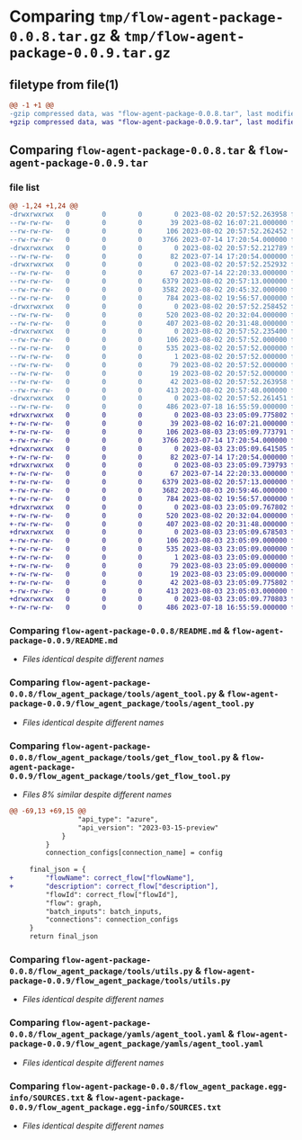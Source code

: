 # Comparing `tmp/flow-agent-package-0.0.8.tar.gz` & `tmp/flow-agent-package-0.0.9.tar.gz`

## filetype from file(1)

```diff
@@ -1 +1 @@
-gzip compressed data, was "flow-agent-package-0.0.8.tar", last modified: Wed Aug  2 20:57:52 2023, max compression
+gzip compressed data, was "flow-agent-package-0.0.9.tar", last modified: Thu Aug  3 23:05:09 2023, max compression
```

## Comparing `flow-agent-package-0.0.8.tar` & `flow-agent-package-0.0.9.tar`

### file list

```diff
@@ -1,24 +1,24 @@
-drwxrwxrwx   0        0        0        0 2023-08-02 20:57:52.263958 flow-agent-package-0.0.8/
--rw-rw-rw-   0        0        0       39 2023-08-02 16:07:21.000000 flow-agent-package-0.0.8/MANIFEST.in
--rw-rw-rw-   0        0        0      106 2023-08-02 20:57:52.262452 flow-agent-package-0.0.8/PKG-INFO
--rw-rw-rw-   0        0        0     3766 2023-07-14 17:20:54.000000 flow-agent-package-0.0.8/README.md
-drwxrwxrwx   0        0        0        0 2023-08-02 20:57:52.212789 flow-agent-package-0.0.8/flow_agent_package/
--rw-rw-rw-   0        0        0       82 2023-07-14 17:20:54.000000 flow-agent-package-0.0.8/flow_agent_package/__init__.py
-drwxrwxrwx   0        0        0        0 2023-08-02 20:57:52.252932 flow-agent-package-0.0.8/flow_agent_package/tools/
--rw-rw-rw-   0        0        0       67 2023-07-14 22:20:33.000000 flow-agent-package-0.0.8/flow_agent_package/tools/__init__.py
--rw-rw-rw-   0        0        0     6379 2023-08-02 20:57:13.000000 flow-agent-package-0.0.8/flow_agent_package/tools/agent_tool.py
--rw-rw-rw-   0        0        0     3582 2023-08-02 20:45:32.000000 flow-agent-package-0.0.8/flow_agent_package/tools/get_flow_tool.py
--rw-rw-rw-   0        0        0      784 2023-08-02 19:56:57.000000 flow-agent-package-0.0.8/flow_agent_package/tools/utils.py
-drwxrwxrwx   0        0        0        0 2023-08-02 20:57:52.258452 flow-agent-package-0.0.8/flow_agent_package/yamls/
--rw-rw-rw-   0        0        0      520 2023-08-02 20:32:04.000000 flow-agent-package-0.0.8/flow_agent_package/yamls/agent_tool.yaml
--rw-rw-rw-   0        0        0      407 2023-08-02 20:31:48.000000 flow-agent-package-0.0.8/flow_agent_package/yamls/get_flow_tool.yaml
-drwxrwxrwx   0        0        0        0 2023-08-02 20:57:52.235400 flow-agent-package-0.0.8/flow_agent_package.egg-info/
--rw-rw-rw-   0        0        0      106 2023-08-02 20:57:52.000000 flow-agent-package-0.0.8/flow_agent_package.egg-info/PKG-INFO
--rw-rw-rw-   0        0        0      535 2023-08-02 20:57:52.000000 flow-agent-package-0.0.8/flow_agent_package.egg-info/SOURCES.txt
--rw-rw-rw-   0        0        0        1 2023-08-02 20:57:52.000000 flow-agent-package-0.0.8/flow_agent_package.egg-info/dependency_links.txt
--rw-rw-rw-   0        0        0       79 2023-08-02 20:57:52.000000 flow-agent-package-0.0.8/flow_agent_package.egg-info/entry_points.txt
--rw-rw-rw-   0        0        0       19 2023-08-02 20:57:52.000000 flow-agent-package-0.0.8/flow_agent_package.egg-info/top_level.txt
--rw-rw-rw-   0        0        0       42 2023-08-02 20:57:52.263958 flow-agent-package-0.0.8/setup.cfg
--rw-rw-rw-   0        0        0      413 2023-08-02 20:57:48.000000 flow-agent-package-0.0.8/setup.py
-drwxrwxrwx   0        0        0        0 2023-08-02 20:57:52.261451 flow-agent-package-0.0.8/tests/
--rw-rw-rw-   0        0        0      486 2023-07-18 16:55:59.000000 flow-agent-package-0.0.8/tests/test_my_tool_1.py
+drwxrwxrwx   0        0        0        0 2023-08-03 23:05:09.775802 flow-agent-package-0.0.9/
+-rw-rw-rw-   0        0        0       39 2023-08-02 16:07:21.000000 flow-agent-package-0.0.9/MANIFEST.in
+-rw-rw-rw-   0        0        0      106 2023-08-03 23:05:09.773791 flow-agent-package-0.0.9/PKG-INFO
+-rw-rw-rw-   0        0        0     3766 2023-07-14 17:20:54.000000 flow-agent-package-0.0.9/README.md
+drwxrwxrwx   0        0        0        0 2023-08-03 23:05:09.641505 flow-agent-package-0.0.9/flow_agent_package/
+-rw-rw-rw-   0        0        0       82 2023-07-14 17:20:54.000000 flow-agent-package-0.0.9/flow_agent_package/__init__.py
+drwxrwxrwx   0        0        0        0 2023-08-03 23:05:09.739793 flow-agent-package-0.0.9/flow_agent_package/tools/
+-rw-rw-rw-   0        0        0       67 2023-07-14 22:20:33.000000 flow-agent-package-0.0.9/flow_agent_package/tools/__init__.py
+-rw-rw-rw-   0        0        0     6379 2023-08-02 20:57:13.000000 flow-agent-package-0.0.9/flow_agent_package/tools/agent_tool.py
+-rw-rw-rw-   0        0        0     3682 2023-08-03 20:59:46.000000 flow-agent-package-0.0.9/flow_agent_package/tools/get_flow_tool.py
+-rw-rw-rw-   0        0        0      784 2023-08-02 19:56:57.000000 flow-agent-package-0.0.9/flow_agent_package/tools/utils.py
+drwxrwxrwx   0        0        0        0 2023-08-03 23:05:09.767802 flow-agent-package-0.0.9/flow_agent_package/yamls/
+-rw-rw-rw-   0        0        0      520 2023-08-02 20:32:04.000000 flow-agent-package-0.0.9/flow_agent_package/yamls/agent_tool.yaml
+-rw-rw-rw-   0        0        0      407 2023-08-02 20:31:48.000000 flow-agent-package-0.0.9/flow_agent_package/yamls/get_flow_tool.yaml
+drwxrwxrwx   0        0        0        0 2023-08-03 23:05:09.678503 flow-agent-package-0.0.9/flow_agent_package.egg-info/
+-rw-rw-rw-   0        0        0      106 2023-08-03 23:05:09.000000 flow-agent-package-0.0.9/flow_agent_package.egg-info/PKG-INFO
+-rw-rw-rw-   0        0        0      535 2023-08-03 23:05:09.000000 flow-agent-package-0.0.9/flow_agent_package.egg-info/SOURCES.txt
+-rw-rw-rw-   0        0        0        1 2023-08-03 23:05:09.000000 flow-agent-package-0.0.9/flow_agent_package.egg-info/dependency_links.txt
+-rw-rw-rw-   0        0        0       79 2023-08-03 23:05:09.000000 flow-agent-package-0.0.9/flow_agent_package.egg-info/entry_points.txt
+-rw-rw-rw-   0        0        0       19 2023-08-03 23:05:09.000000 flow-agent-package-0.0.9/flow_agent_package.egg-info/top_level.txt
+-rw-rw-rw-   0        0        0       42 2023-08-03 23:05:09.775802 flow-agent-package-0.0.9/setup.cfg
+-rw-rw-rw-   0        0        0      413 2023-08-03 23:05:03.000000 flow-agent-package-0.0.9/setup.py
+drwxrwxrwx   0        0        0        0 2023-08-03 23:05:09.770803 flow-agent-package-0.0.9/tests/
+-rw-rw-rw-   0        0        0      486 2023-07-18 16:55:59.000000 flow-agent-package-0.0.9/tests/test_my_tool_1.py
```

### Comparing `flow-agent-package-0.0.8/README.md` & `flow-agent-package-0.0.9/README.md`

 * *Files identical despite different names*

### Comparing `flow-agent-package-0.0.8/flow_agent_package/tools/agent_tool.py` & `flow-agent-package-0.0.9/flow_agent_package/tools/agent_tool.py`

 * *Files identical despite different names*

### Comparing `flow-agent-package-0.0.8/flow_agent_package/tools/get_flow_tool.py` & `flow-agent-package-0.0.9/flow_agent_package/tools/get_flow_tool.py`

 * *Files 8% similar despite different names*

```diff
@@ -69,13 +69,15 @@
                 "api_type": "azure",
                 "api_version": "2023-03-15-preview"
             }
         }
         connection_configs[connection_name] = config
     
     final_json = {
+        "flowName": correct_flow["flowName"],
+        "description": correct_flow["description"],
         "flowId": correct_flow["flowId"],
         "flow": graph,
         "batch_inputs": batch_inputs,
         "connections": connection_configs
     }
     return final_json
```

### Comparing `flow-agent-package-0.0.8/flow_agent_package/tools/utils.py` & `flow-agent-package-0.0.9/flow_agent_package/tools/utils.py`

 * *Files identical despite different names*

### Comparing `flow-agent-package-0.0.8/flow_agent_package/yamls/agent_tool.yaml` & `flow-agent-package-0.0.9/flow_agent_package/yamls/agent_tool.yaml`

 * *Files identical despite different names*

### Comparing `flow-agent-package-0.0.8/flow_agent_package.egg-info/SOURCES.txt` & `flow-agent-package-0.0.9/flow_agent_package.egg-info/SOURCES.txt`

 * *Files identical despite different names*

